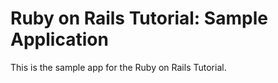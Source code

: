 # Ruby on Rails Tutorial: Sample Application

This is the sample app for the Ruby on Rails Tutorial.